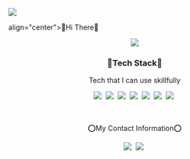 

<!--
**wocl123/wocl123** is a ✨ _special_ ✨ repository because its `README.md` (this file) appears on your GitHub profile.

Here are some ideas to get you started:

- 🔭 I’m currently working on ...
- 🌱 I’m currently learning ...
- 👯 I’m looking to collaborate on ...
- 🤔 I’m looking for help with ...
- 💬 Ask me about ...
- 📫 How to reach me: ...
- 😄 Pronouns: ...
- ⚡ Fun fact: ...
-->
<p align"center"><img src="https://capsule-render.vercel.app/api?type=waving&color=auto&height=250&section=header&text=JaeHoon`s Git&fontSize=45" /></p>
<p> align="center">👋Hi There👋</p>
<div align="center">
  <img src="https://github-readme-stats.vercel.app/api?username=wocl123&theme=dark" />
</div>

<h3 align="center">🧷Tech Stack🧷</h3>

<p align="center">Tech that I can use skillfully</p>
<p align="center">
  <img src="https://img.shields.io/badge/Python-3766AB?style=flat-square&logo=Python&logoColor=white"/></a>&nbsp
  <img src="https://img.shields.io/badge/HTML-E34F26?style=flat-square&logo=HTML5&logoColor=white"/></a>&nbsp
  <img src="https://img.shields.io/badge/C-A8B9CC?style=flat-square&logo=C&logoColor=white"/></a>&nbsp
  <img src="https://img.shields.io/badge/Selenium-43B02A?style=flat-square&logo=Selenium&logoColor=white"/></a>&nbsp 
  <img src="https://img.shields.io/badge/C++-00599C?style=flat-square&logo=C++&logoColor=white"/></a>&nbsp
  <img src="https://img.shields.io/badge/ChatBot-FFD000?style=flat-square&logo=ChatBot&logoColor=white"/></a>&nbsp
  <img src="https://img.shields.io/badge/CSS3-1572B6?style=flat-square&logo=CSS3&logoColor=white"/></a>&nbsp 
</p>
<br>
<p align="center">⭕My Contact Information⭕</p>
<p align="center">
  <a href="url"><img src="https://img.shields.io/badge/Gmail-EA4335?style=flat-square&logo=Gmail&logoColor=white&link=wocl123@gmail.com"/></a>&nbsp
  <a href="url"><img src="https://img.shields.io/badge/Blog-FF5722?style=flat-square&logo=Blog&logoColor=white&link=https://ddilmo.tistory.com/"/></a>&nbsp
</p>

